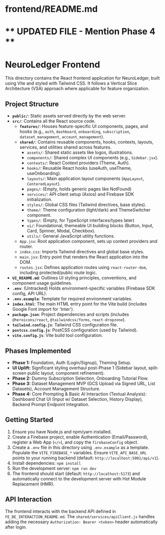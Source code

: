 # frontend/README.md
# ** UPDATED FILE - Mention Phase 4 **

# NeuroLedger Frontend

This directory contains the React frontend application for NeuroLedger, built using Vite and styled with Tailwind CSS. It follows a Vertical Slice Architecture (VSA) approach where applicable for feature organization.

## Project Structure

*   **`public/`**: Static assets served directly by the web server.
*   **`src/`**: Contains all the React source code.
    *   **`features/`**: Houses feature-specific UI components, pages, and hooks (e.g., `auth`, `dashboard`, `onboarding`, `subscription`, `dataset_management`, `account_management`).
    *   **`shared/`**: Contains reusable components, hooks, contexts, layouts, services, and utilities shared across features.
        *   `assets/`: Shared static assets like logos, illustrations.
        *   `components/`: Shared complex UI components (e.g., `Sidebar.jsx`).
        *   `contexts/`: React Context providers (Theme, Auth).
        *   `hooks/`: Reusable React hooks (useAuth, useTheme, useOnboarding).
        *   `layouts/`: Main application layout components (`AppLayout`, `CenteredLayout`).
        *   `pages/`: (Empty, holds generic pages like NotFound)
        *   `services/`: API client setup (Axios) and Firebase SDK initialization.
        *   `styles/`: Global CSS files (Tailwind directives, base styles).
        *   `theme/`: Theme configuration (light/dark) and ThemeSwitcher component.
        *   `types/`: (Empty, for TypeScript interfaces/types later)
        *   `ui/`: Foundational, themeable UI building blocks (Button, Input, Card, Spinner, Modal, Checkbox).
        *   `utils/`: General JavaScript utility functions.
    *   `App.jsx`: Root application component, sets up context providers and router.
    *   `index.css`: Imports Tailwind directives and global base styles.
    *   `main.jsx`: Entry point that renders the React application into the DOM.
    *   `routes.jsx`: Defines application routes using `react-router-dom`, including protected/public route logic.
*   **`UI_README.md`**: Outlines UI styling principles, conventions, and component usage guidelines.
*   **`.env`**: (Untracked) Holds environment-specific variables (Firebase SDK config, API URL).
*   **`.env.example`**: Template for required environment variables.
*   **`index.html`**: The main HTML entry point for the Vite build (includes Google Font import for 'Inter').
*   **`package.json`**: Project dependencies and scripts (includes `@heroicons/react`, `@tailwindcss/forms`, `react-dropzone`).
*   **`tailwind.config.js`**: Tailwind CSS configuration file.
*   **`postcss.config.js`**: PostCSS configuration (used by Tailwind).
*   **`vite.config.js`**: Vite build tool configuration.

## Phases Implemented

*   **Phase 1:** Foundation, Auth (Login/Signup), Theming Setup.
*   **UI Uplift:** Significant styling overhaul post-Phase 1 (Sidebar layout, split-screen public layout, component refinement).
*   **Phase 2:** Dummy Subscription Selection, Onboarding Tutorial Flow.
*   **Phase 3:** Dataset Management MVP (GCS Upload via Signed URL, List Datasets), Account Management Structure.
*   **Phase 4:** Core Prompting & Basic AI Interaction (Textual Analysis): Dashboard Chat UI (Input w/ Dataset Selection, History Display), Backend Prompt Endpoint Integration.

## Getting Started

1.  Ensure you have Node.js and npm/yarn installed.
2.  Create a Firebase project, enable Authentication (Email/Password), register a Web App (`</>`), and copy the `firebaseConfig` object.
3.  Create a `.env` file in this directory using `.env.example` as a template. Populate the `VITE_FIREBASE_*` variables. Ensure `VITE_API_BASE_URL` points to your running backend (default: `http://localhost:5001/api/v1`).
4.  Install dependencies: `npm install`
5.  Run the development server: `npm run dev`
6.  The frontend should start (default: `http://localhost:5173`) and automatically connect to the development server with Hot Module Replacement (HMR).

## API Interaction

The frontend interacts with the backend API defined in `FE_BE_INTERACTION_README.md`. The `shared/services/apiClient.js` handles adding the necessary `Authorization: Bearer <token>` header automatically after login.